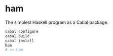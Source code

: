 # ham

The simplest Haskell program as a Cabal package.

``` sh
cabal configure
cabal build
cabal install
ham
# => ham
```
